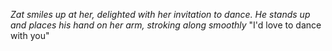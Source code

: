 *Zat smiles up at her, delighted with her invitation to dance. He stands up and places his hand on her arm, stroking along smoothly* "I'd love to dance with you"  